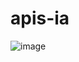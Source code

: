 # apis-ia

![image](https://github.com/LBanda/apis-ia/assets/25189471/2a27c332-8bb9-4b7a-9d46-57c3f78eb756)

